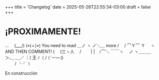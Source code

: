 +++
title = 'Changelog'
date = 2025-05-26T22:55:34-03:00
draft = false
+++

# ¡PROXIMAMENTE!

...
⠀      (\___/)
       (•(ㅅ)•) You need to read
     ＿ノ ヽ ノ＼＿      more
  / 　/ ⌒Ｙ⌒ Ｙ　 ヽ AND THEN COMMENT!
 ( 　(三ヽ人　 /　　 |
 |　ﾉ⌒＼ ￣￣ヽ　 ノ 
  ヽ＿＿＿＞､＿＿／ 
      ｜( 王 ﾉ〈 
      / ﾐ`ー―彡 \
　 　/  ╰     ╯  \

  


En construcción
